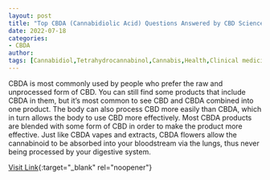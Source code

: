 ```yaml
---
layout: post
title: "Top CBDA (Cannabidiolic Acid) Questions Answered by CBD Science"
date: 2022-07-18
categories:
- CBDA
author: 
tags: [Cannabidiol,Tetrahydrocannabinol,Cannabis,Health,Clinical medicine,Drugs,Pharmacology,Medical treatments,Medicine,Medical specialties,Psychoactive drugs]
---
```



CBDA is most commonly used by people who prefer the raw and unprocessed form of CBD. You can still find some products that include CBDA in them, but it’s most common to see CBD and CBDA combined into one product. The body can also process CBD more easily than CBDA, which in turn allows the body to use CBD more effectively. Most CBDA products are blended with some form of CBD in order to make the product more effective. Just like CBDA vapes and extracts, CBDA flowers allow the cannabinoid to be absorbed into your bloodstream via the lungs, thus never being processed by your digestive system.

[Visit Link](https://cbdscience.com/cbda-cannabidiolic-acid-guide/){:target="_blank" rel="noopener"}


